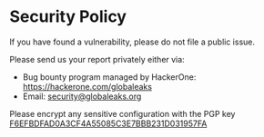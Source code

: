 # Security Policy
If you have found a vulnerability, please do not file a public issue.

Please send us your report privately either via:
- Bug bounty program managed by HackerOne: https://hackerone.com/globaleaks
- Email: security@globaleaks.org

Please encrypt any sensitive configuration with the PGP key [F6EFBDFAD0A3CF4A55085C3E7BBB231D031957FA](https://deb.globaleaks.org/security.asc)
